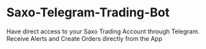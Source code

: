 # Saxo-Telegram-Trading-Bot
Have direct access to your Saxo Trading Account through Telegram. Receive Alerts and Create Orders directly from the App
